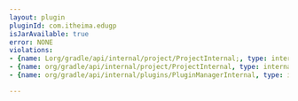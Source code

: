 ```yaml
---
layout: plugin
pluginId: com.itheima.edugp
isJarAvailable: true
error: NONE
violations:
- {name: Lorg/gradle/api/internal/project/ProjectInternal;, type: internal-api-usage}
- {name: org/gradle/api/internal/project/ProjectInternal, type: internal-api-usage}
- {name: org/gradle/api/internal/plugins/PluginManagerInternal, type: internal-api-usage}

---
```

